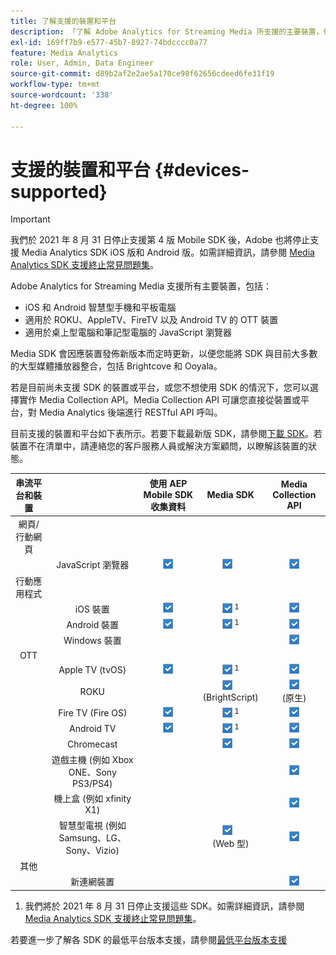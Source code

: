 ```yaml
---
title: 了解支援的裝置和平台
description: 「了解 Adobe Analytics for Streaming Media 所支援的主要裝置，例如 iOS、Android、OTT 裝置和 JavaScript 瀏覽器。」
exl-id: 169ff7b9-e577-45b7-8927-74bdcccc0a77
feature: Media Analytics
role: User, Admin, Data Engineer
source-git-commit: d89b2af2e2ae5a170ce98f62656cdeed6fe31f19
workflow-type: tm+mt
source-wordcount: '338'
ht-degree: 100%

---
```


# 支援的裝置和平台 {#devices-supported}

>[!IMPORTANT]
>
>我們於 2021 年 8 月 31 日停止支援第 4 版 Mobile SDK 後，Adobe 也將停止支援 Media Analytics SDK iOS 版和 Android 版。如需詳細資訊，請參閱 [Media Analytics SDK 支援終止常見問題集](/help/sdk-implement/end-of-support-faqs.md)。

Adobe Analytics for Streaming Media 支援所有主要裝置，包括：

* iOS 和 Android 智慧型手機和平板電腦
* 適用於 ROKU、AppleTV、FireTV 以及 Android TV 的 OTT 裝置
* 適用於桌上型電腦和筆記型電腦的 JavaScript 瀏覽器

Media SDK 會因應裝置發佈新版本而定時更新，以便您能將 SDK 與目前大多數的大型媒體播放器整合，包括 Brightcove 和 Ooyala。

若是目前尚未支援 SDK 的裝置或平台，或您不想使用 SDK 的情況下，您可以選擇實作 Media Collection API。Media Collection API 可讓您直接從裝置或平台，對 Media Analytics 後端進行 RESTful API 呼叫。

目前支援的裝置和平台如下表所示。若要下載最新版 SDK，請參閱[下載 SDK](https://experienceleague.adobe.com/docs/media-analytics/using/sdk-implement/download-sdks.html?lang=zh-Hant)。若裝置不在清單中，請連絡您的客戶服務人員或解決方案顧問，以瞭解該裝置的狀態。

| 串流平台和裝置 |  | 使用 AEP Mobile SDK 收集資料 | Media SDK | Media Collection API |
|:---------------------------:|:-----------------------------------------------:|:----------------------------:|:-------------------:|:--------------------:|
| 網頁/行動網頁 |  |  |  |  |
|  | JavaScript 瀏覽器 | ![](/help/assets/icon-blue-check.png) | ![](/help/assets/icon-blue-check.png)    | ![](/help/assets/icon-blue-check.png) |
| 行動應用程式 |  |  |  |  |
|  | iOS 裝置 | ![](/help/assets/icon-blue-check.png) | ![](/help/assets/icon-blue-check.png) <sup>1</sup> | ![](/help/assets/icon-blue-check.png) |
|  | Android 裝置 | ![](/help/assets/icon-blue-check.png) | ![](/help/assets/icon-blue-check.png) <sup>1</sup> | ![](/help/assets/icon-blue-check.png) |
|  | Windows 裝置 |  |  | ![](/help/assets/icon-blue-check.png) |
| OTT |  |  |  |  |
|  | Apple TV (tvOS) | ![](/help/assets/icon-blue-check.png) | ![](/help/assets/icon-blue-check.png) <sup>1</sup> | ![](/help/assets/icon-blue-check.png) |
|  | ROKU |  | ![](/help/assets/icon-blue-check.png)   <br>(BrightScript) | ![](/help/assets/icon-blue-check.png)<br>(原生) |
|  | Fire TV (Fire OS) | ![](/help/assets/icon-blue-check.png) | ![](/help/assets/icon-blue-check.png) <sup>1</sup> | ![](/help/assets/icon-blue-check.png) |
|  | Android TV | ![](/help/assets/icon-blue-check.png) | ![](/help/assets/icon-blue-check.png) <sup>1</sup> | ![](/help/assets/icon-blue-check.png) |
|  | Chromecast |  | ![](/help/assets/icon-blue-check.png)    | ![](/help/assets/icon-blue-check.png) |
|  | 遊戲主機 (例如 Xbox ONE、Sony PS3/PS4) |  |  | ![](/help/assets/icon-blue-check.png) |
|  | 機上盒 (例如 xfinity X1) |  |  | ![](/help/assets/icon-blue-check.png) |
|  | 智慧型電視 (例如 Samsung、LG、Sony、Vizio) |  | ![](/help/assets/icon-blue-check.png)   <br>(Web 型) | ![](/help/assets/icon-blue-check.png) |
| 其他 |  |  |  |  |
|  | 新連網裝置 |  |  | ![](/help/assets/icon-blue-check.png) |

1. 我們將於 2021 年 8 月 31 日停止支援這些 SDK。如需詳細資訊，請參閱 [Media Analytics SDK 支援終止常見問題集](/help/sdk-implement/end-of-support-faqs.md)。

若要進一步了解各 SDK 的最低平台版本支援，請參閱[最低平台版本支援](https://experienceleague.adobe.com/docs/media-analytics/using/sdk-implement/setup/setup-overview.html?lang=zh-Hant)
